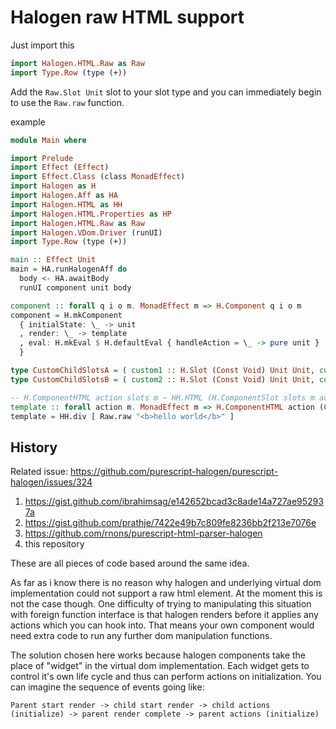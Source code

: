 # Halogen raw HTML support

Just import this
```purescript
import Halogen.HTML.Raw as Raw
import Type.Row (type (+))
```

Add the `Raw.Slot Unit` slot to your slot type and you can immediately begin to use the `Raw.raw` function.

example
```purescript
module Main where

import Prelude
import Effect (Effect)
import Effect.Class (class MonadEffect)
import Halogen as H
import Halogen.Aff as HA
import Halogen.HTML as HH
import Halogen.HTML.Properties as HP
import Halogen.HTML.Raw as Raw
import Halogen.VDom.Driver (runUI)
import Type.Row (type (+))

main :: Effect Unit
main = HA.runHalogenAff do
  body <- HA.awaitBody
  runUI component unit body

component :: forall q i o m. MonadEffect m => H.Component q i o m
component = H.mkComponent
  { initialState: \_ -> unit
  , render: \_ -> template
  , eval: H.mkEval $ H.defaultEval { handleAction = \_ -> pure unit }
  }

type CustomChildSlotsA = ( custom1 :: H.Slot (Const Void) Unit Unit, custom2 :: H.Slot (Const Void) Unit Unit )
type CustomChildSlotsB = ( custom2 :: H.Slot (Const Void) Unit Unit, custom3 :: H.Slot (Const Void) Unit Unit )

-- H.ComponentHTML action slots m ~ HH.HTML (H.ComponentSlot slots m action) action
template :: forall action m. MonadEffect m => H.ComponentHTML action (CustomChildSlotsA + CustomChildSlotsB + Raw.Slot Unit + ()) m
template = HH.div [ Raw.raw "<b>hello world</b>" ]
```

## History
Related issue: https://github.com/purescript-halogen/purescript-halogen/issues/324

1. https://gist.github.com/ibrahimsag/e142652bcad3c8ade14a727ae952937a
2. https://gist.github.com/prathje/7422e49b7c809fe8236bb2f213e7076e
3. https://github.com/rnons/purescript-html-parser-halogen
4. this repository

These are all pieces of code based around the same idea.

As far as i know there is no reason why halogen and underlying virtual dom implementation could not support a raw html element. At the moment this is not the case though. One difficulty of trying to manipulating this situation with foreign function interface is that halogen renders before it applies any actions which you can hook into. That means your own component would need extra code to run any further dom manipulation functions.

The solution chosen here works because halogen components take the place of "widget" in the virtual dom implementation. Each widget gets to control it's own life cycle and thus can perform actions on initialization. You can imagine the sequence of events going like:

```
Parent start render -> child start render -> child actions (initialize) -> parent render complete -> parent actions (initialize)
```
